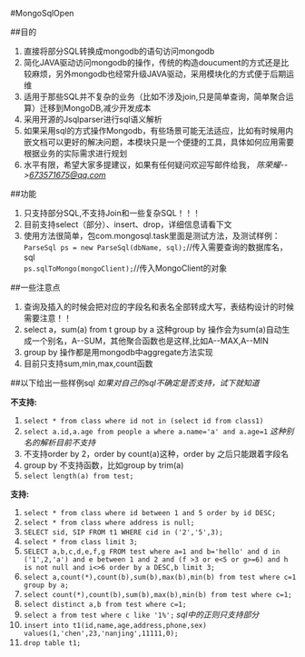 #MongoSqlOpen

##目的
1. 直接将部分SQL转换成mongodb的语句访问mongodb  
2. 简化JAVA驱动访问mongodb的操作，传统的构造doucument的方式还是比较麻烦，另外mongodb也经常升级JAVA驱动，采用模块化的方式便于后期运维  
3. 适用于那些SQL并不复杂的业务（比如不涉及join,只是简单查询，简单聚合运算）迁移到MongoDB,减少开发成本  
4. 采用开源的Jsqlparser进行sql语义解析  
5. 如果采用sql的方式操作Mongodb，有些场景可能无法适应，比如有时候用内嵌文档可以更好的解决问题，本模块只是一个便捷的工具，具体如何应用需要根据业务的实际需求进行规划  
6. 水平有限，希望大家多提建议，如果有任何疑问欢迎写邮件给我， *陈荣耀-->673571675@qq.com*  
  
##功能
1. 只支持部分SQL,不支持Join和一些复杂SQL！！！  
2. 目前支持select（部分）、insert、drop，详细信息请看下文  
3. 使用方法很简单，包com.mongosql.task里面是测试方法，及测试样例：  
  `ParseSql ps = new ParseSql(dbName, sql);`//传入需要查询的数据库名，sql  
  `ps.sqlToMongo(mongoClient);`//传入MongoClient的对象  

##一些注意点
1. 查询及插入的时候会把对应的字段名和表名全部转成大写，表结构设计的时候需要注意！！  
2. select a，sum(a) from t group by a 这种group by 操作会为sum(a)自动生成一个别名，A--SUM，其他聚合函数也是这样,比如A--MAX,A--MIN  
3. group by 操作都是用mongodb中aggregate方法实现
4. 目前只支持sum,min,max,count函数

##以下给出一些样例sql
*如果对自己的sql不确定是否支持，试下就知道*

**不支持:**  
1. `select * from class where id not in (select id from class1)`  
2. `select a.id,a.age from people a where a.name='a' and a.age=1`  *这种别名的解析目前不支持*   
3. 不支持order by 2，order by count(a)这种，order by 之后只能跟着字段名   
4. group by 不支持函数，比如group by trim(a)   
5. `select length(a) from test; `  

**支持:**  
1. `select * from class where id between 1 and 5 order by id DESC;`  
2. `select * from class where address is null; `  
3. `SELECT sid, SIP FROM t1 WHERE cid in ('2','5',3);`  
4. `select * from class limit 3;`    
5. `SELECT a,b,c,d,e,f,g FROM test where a=1 and b='hello' and d in
('1',2,'a') and e between 1 and 2 and (f >3 or e<5 or g>=6) and h is
not null and i<>6 order by a DESC,b limit 3;`  
6. `select a,count(*),count(b),sum(b),max(b),min(b) from test where c=1 group by a;`  
7. `select count(*),count(b),sum(b),max(b),min(b) from test where c=1;`  
8. `select distinct a,b from test where c=1;`  
9. `select a from test where c like '1%';`  *sql中的正则只支持部分*  
10. `insert into t1(id,name,age,address,phone,sex) values(1,'chen',23,'nanjing',11111,0);`  
11. `drop table t1;`  
   
